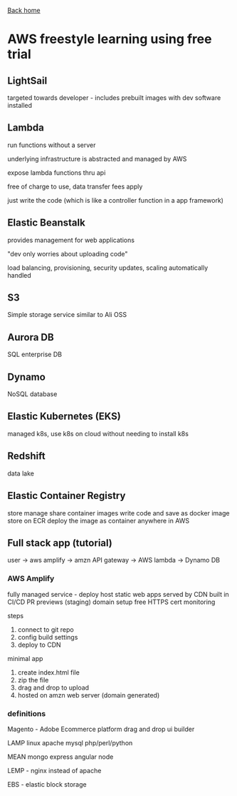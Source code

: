 [Back home](../index.md)

# AWS freestyle learning using free trial

## LightSail

targeted towards developer - includes prebuilt images with dev software installed

## Lambda 

run functions without a server 

underlying infrastructure is abstracted and managed by AWS

expose lambda functions thru api 

free of charge to use, data transfer fees apply 

just write the code (which is like a controller function in a app framework)

## Elastic Beanstalk 

provides management for web applications

"dev only worries about uploading code"

load balancing, provisioning, security updates, 
scaling automatically handled

## S3 

Simple storage service 
similar to Ali OSS

## Aurora DB

SQL enterprise DB

## Dynamo

NoSQL database

## Elastic Kubernetes (EKS)

managed k8s, use k8s on cloud without needing to install k8s

## Redshift

data lake 

## Elastic Container Registry 

store manage share container images 
write code and save as docker image 
store on ECR 
deploy the image as container anywhere in AWS

## Full stack app (tutorial)

user -> aws amplify -> amzn API gateway -> AWS lambda -> Dynamo DB 

### AWS Amplify 

fully managed service - deploy host static web apps 
served by CDN 
built in CI/CD 
PR previews (staging)
domain setup
free HTTPS cert 
monitoring 

steps 
1.  connect to git repo 
2.  config build settings 
3.  deploy to CDN 

minimal app
1.  create index.html file
2.  zip the file
3.  drag and drop to upload
4.  hosted on amzn web server (domain generated)

### definitions

Magento - Adobe Ecommerce platform 
drag and drop ui builder

LAMP linux apache mysql php/perl/python

MEAN mongo express angular node 

LEMP - nginx instead of apache 

EBS - elastic block storage